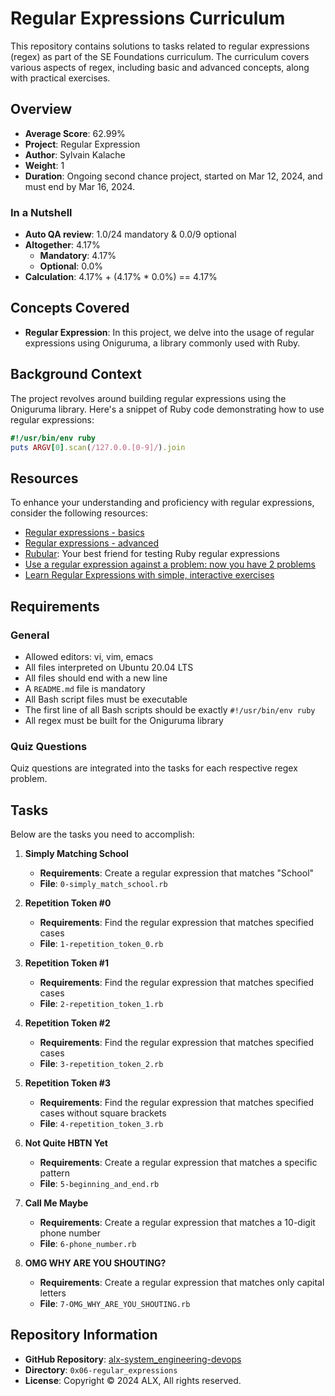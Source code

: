 # Regular Expressions Curriculum

This repository contains solutions to tasks related to regular expressions (regex) as part of the SE Foundations curriculum. The curriculum covers various aspects of regex, including basic and advanced concepts, along with practical exercises.

## Overview

- **Average Score**: 62.99%
- **Project**: Regular Expression
- **Author**: Sylvain Kalache
- **Weight**: 1
- **Duration**: Ongoing second chance project, started on Mar 12, 2024, and must end by Mar 16, 2024.

### In a Nutshell

- **Auto QA review**: 1.0/24 mandatory & 0.0/9 optional
- **Altogether**: 4.17%
  - **Mandatory**: 4.17%
  - **Optional**: 0.0%
- **Calculation**: 4.17% + (4.17% * 0.0%) == 4.17%

## Concepts Covered

- **Regular Expression**: In this project, we delve into the usage of regular expressions using Oniguruma, a library commonly used with Ruby.

## Background Context

The project revolves around building regular expressions using the Oniguruma library. Here's a snippet of Ruby code demonstrating how to use regular expressions:

```ruby
#!/usr/bin/env ruby
puts ARGV[0].scan(/127.0.0.[0-9]/).join
```

## Resources

To enhance your understanding and proficiency with regular expressions, consider the following resources:

- [Regular expressions - basics](https://www.regular-expressions.info/tutorial.html)
- [Regular expressions - advanced](https://www.regular-expressions.info/advanced.html)
- [Rubular](https://rubular.com/): Your best friend for testing Ruby regular expressions
- [Use a regular expression against a problem: now you have 2 problems](https://blog.codinghorror.com/regular-expressions-now-you-have-two-problems/)
- [Learn Regular Expressions with simple, interactive exercises](https://regexone.com/)

## Requirements

### General

- Allowed editors: vi, vim, emacs
- All files interpreted on Ubuntu 20.04 LTS
- All files should end with a new line
- A `README.md` file is mandatory
- All Bash script files must be executable
- The first line of all Bash scripts should be exactly `#!/usr/bin/env ruby`
- All regex must be built for the Oniguruma library

### Quiz Questions

Quiz questions are integrated into the tasks for each respective regex problem.

## Tasks

Below are the tasks you need to accomplish:

1. **Simply Matching School**
   - **Requirements**: Create a regular expression that matches "School"
   - **File**: `0-simply_match_school.rb`

2. **Repetition Token #0**
   - **Requirements**: Find the regular expression that matches specified cases
   - **File**: `1-repetition_token_0.rb`

3. **Repetition Token #1**
   - **Requirements**: Find the regular expression that matches specified cases
   - **File**: `2-repetition_token_1.rb`

4. **Repetition Token #2**
   - **Requirements**: Find the regular expression that matches specified cases
   - **File**: `3-repetition_token_2.rb`

5. **Repetition Token #3**
   - **Requirements**: Find the regular expression that matches specified cases without square brackets
   - **File**: `4-repetition_token_3.rb`

6. **Not Quite HBTN Yet**
   - **Requirements**: Create a regular expression that matches a specific pattern
   - **File**: `5-beginning_and_end.rb`

7. **Call Me Maybe**
   - **Requirements**: Create a regular expression that matches a 10-digit phone number
   - **File**: `6-phone_number.rb`

8. **OMG WHY ARE YOU SHOUTING?**
   - **Requirements**: Create a regular expression that matches only capital letters
   - **File**: `7-OMG_WHY_ARE_YOU_SHOUTING.rb`

## Repository Information

- **GitHub Repository**: [alx-system_engineering-devops](https://github.com/alx-system_engineering-devops)
- **Directory**: `0x06-regular_expressions`
- **License**: Copyright © 2024 ALX, All rights reserved.
